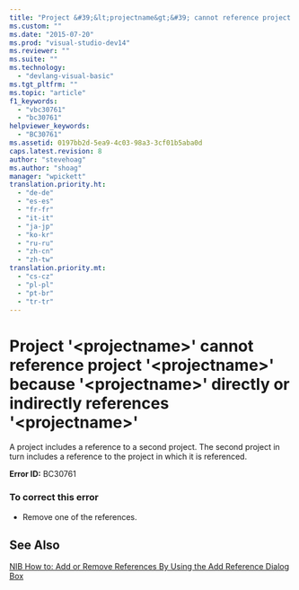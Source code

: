 ```yaml
---
title: "Project &#39;&lt;projectname&gt;&#39; cannot reference project &#39;&lt;projectname&gt;&#39; because &#39;&lt;projectname&gt;&#39; directly or indirectly references &#39;&lt;projectname&gt;&#39; | Microsoft Docs"
ms.custom: ""
ms.date: "2015-07-20"
ms.prod: "visual-studio-dev14"
ms.reviewer: ""
ms.suite: ""
ms.technology: 
  - "devlang-visual-basic"
ms.tgt_pltfrm: ""
ms.topic: "article"
f1_keywords: 
  - "vbc30761"
  - "bc30761"
helpviewer_keywords: 
  - "BC30761"
ms.assetid: 0197bb2d-5ea9-4c03-98a3-3cf01b5aba0d
caps.latest.revision: 8
author: "stevehoag"
ms.author: "shoag"
manager: "wpickett"
translation.priority.ht: 
  - "de-de"
  - "es-es"
  - "fr-fr"
  - "it-it"
  - "ja-jp"
  - "ko-kr"
  - "ru-ru"
  - "zh-cn"
  - "zh-tw"
translation.priority.mt: 
  - "cs-cz"
  - "pl-pl"
  - "pt-br"
  - "tr-tr"
---
```

# Project &#39;&lt;projectname&gt;&#39; cannot reference project &#39;&lt;projectname&gt;&#39; because &#39;&lt;projectname&gt;&#39; directly or indirectly references &#39;&lt;projectname&gt;&#39;
A project includes a reference to a second project. The second project in turn includes a reference to the project in which it is referenced.  
  
 **Error ID:** BC30761  
  
### To correct this error  
  
-   Remove one of the references.  
  
## See Also  
 [NIB How to: Add or Remove References By Using the Add Reference Dialog Box](http://msdn.microsoft.com/en-us/3bd75d61-f00c-47c0-86a2-dd1f20e231c9)